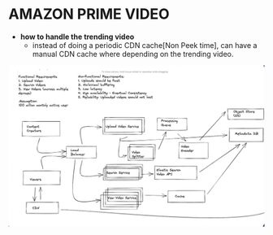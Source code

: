 # AMAZON PRIME VIDEO

- **how to handle the trending video**
  - instead of doing a periodic CDN cache[Non Peek time], can have a manual CDN cache where depending on the trending video.

![Amazon Prime Video](./img/amazon-prime-video.png)
